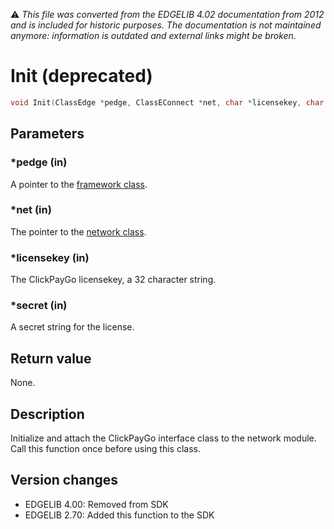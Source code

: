 :warning: _This file was converted from the EDGELIB 4.02 documentation from 2012 and is included for historic purposes. The documentation is not maintained anymore: information is outdated and external links might be broken._

# Init (deprecated)


```c++
void Init(ClassEdge *pedge, ClassEConnect *net, char *licensekey, char *secret)
```

## Parameters
### *pedge (in)
A pointer to the [framework class](framework.md).

### *net (in)
The pointer to the [network class](classeconnect.md).

### *licensekey (in)
The ClickPayGo licensekey, a 32 character string.

### *secret (in)
A secret string for the license.

## Return value
None.

## Description
Initialize and attach the ClickPayGo interface class to the network module. Call this function once before using this class.

## Version changes
- EDGELIB 4.00: Removed from SDK 
- EDGELIB 2.70: Added this function to the SDK

